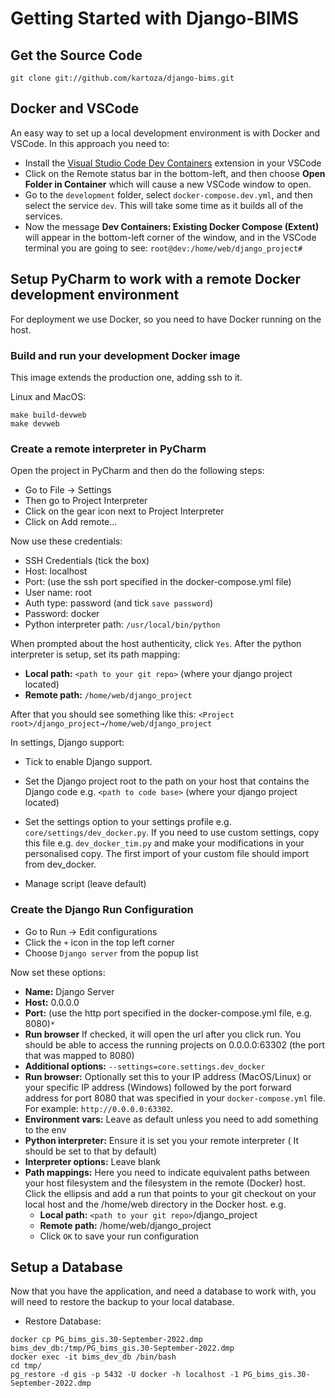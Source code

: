 # Getting Started with Django-BIMS

## Get the Source Code

`git clone git://github.com/kartoza/django-bims.git`

## Docker and VSCode

An easy way to set up a local development environment is with Docker and VSCode. In this approach you need to:

* Install the [Visual Studio Code Dev Containers](https://code.visualstudio.com/docs/remote/containers) extension in your VSCode
* Click on the Remote status bar in the bottom-left, and then choose **Open Folder in Container** which will cause a
  new VSCode window to open.
* Go to the `development` folder, select `docker-compose.dev.yml`, and then select the service `dev`. This will take
  some time as it builds all of the services.
* Now the message **Dev Containers: Existing Docker Compose (Extent)** will appear in the bottom-left corner of the
  window, and in the VSCode terminal you are going to see: `root@dev:/home/web/django_project#`

## Setup PyCharm to work with a remote Docker development environment

For deployment we use Docker, so you need to have Docker running on the host.

### Build and run your development Docker image

This image extends the production one, adding ssh to it.

Linux and MacOS:

```
make build-devweb
make devweb
```

### Create a remote interpreter in PyCharm

Open the project in PyCharm and then do the following steps:

* Go to File -> Settings
* Then go to Project Interpreter
* Click on the gear icon next to Project Interpreter
* Click on Add remote...

Now use these credentials:

* SSH Credentials (tick the box)
* Host: localhost
* Port: (use the ssh port specified in the docker-compose.yml file)
* User name: root
* Auth type: password (and tick `save password`)
* Password: docker
* Python interpreter path: ``/usr/local/bin/python``

When prompted about the host authenticity, click `Yes`.
After the python interpreter is setup, set its path mapping:

  * **Local path:** `<path to your git repo>` (where your django project
    located)
  * **Remote path:** `/home/web/django_project`

After that you should see something like this:
   `<Project root>/django_project→/home/web/django_project`

In settings, Django support:

* Tick to enable Django support.
* Set the Django project root to the path on your host that contains the Django code e.g.
  ``<path to code base>`` (where your django project located)
* Set the settings option to your settings profile e.g.
  ``core/settings/dev_docker.py``. If you need to use custom settings, copy
  this file e.g. ``dev_docker_tim.py`` and make your modifications in your
  personalised copy. The first import of your custom file should import from
  dev_docker.

* Manage script (leave default)

### Create the Django Run Configuration

* Go to Run -> Edit configurations
* Click the `+` icon in the top left corner
* Choose ``Django server`` from the popup list

Now set these options:

* **Name:** Django Server
* **Host:** 0.0.0.0
* **Port:** (use the http port specified in the docker-compose.yml file, e.g. 8080)`*`
* **Run browser** If checked, it will open the url after you click run. You
  should be able to access the running projects on 0.0.0.0:63302 (the port that was
  mapped to 8080)
* **Additional options:** ``--settings=core.settings.dev_docker``
* **Run browser:** Optionally set this to your IP address (MacOS/Linux) or your specific IP address (Windows) followed
  by the port forward address for port 8080 that was specified in your ``docker-compose.yml`` file.
  For example: ``http://0.0.0.0:63302``.
* **Environment vars:** Leave as default unless you need to add something to the env
* **Python interpreter:** Ensure it is set you your remote interpreter ( It should be
  set to that by default)
* **Interpreter options:** Leave blank
* **Path mappings:** Here you need to indicate equivalent paths between your host
  filesystem and the filesystem in the remote (Docker) host. Click the ellipsis
  and add a run that points to your git checkout on your local host and the
  /home/web directory in the Docker host. e.g.
  * **Local path:** `<path to your git repo>`/django_project
  * **Remote path:** /home/web/django_project
  * Click `OK` to save your run configuration

## Setup a Database

Now that you have the application, and need a database to work with, you will need to restore the backup to your local
database.

* Restore Database:

```
docker cp PG_bims_gis.30-September-2022.dmp bims_dev_db:/tmp/PG_bims_gis.30-September-2022.dmp
docker exec -it bims_dev_db /bin/bash 
cd tmp/
pg_restore -d gis -p 5432 -U docker -h localhost -1 PG_bims_gis.30-September-2022.dmp

```
